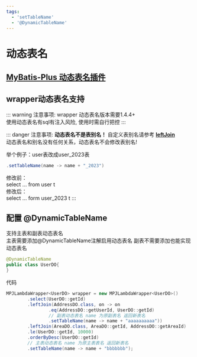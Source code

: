 ```yaml
---
tags:
  - 'setTableName'
  - '@DynamicTableName'
---
```


# 动态表名

## [MyBatis-Plus 动态表名插件](https://baomidou.com/plugins/dynamic-table-name/)

## wrapper动态表名支持 <Badge type="tip" text="1.4.4+" vertical="top" />

::: warning 注意事项:
wrapper 动态表名版本需要1.4.4+  
使用动态表名有sql有注入风险, 使用时需自行把控
:::

::: danger 注意事项:
**动态表名不是表别名！** 自定义表别名请参考 **[leftJoin](../lambda/join/leftJoin)**  
动态表名和别名没有任何关系，动态表名不会修改表别名!

举个例子：user表改成user_2023表  
```java
.setTableName(name -> name + "_2023")
```
修改前：  
select ... from user t  
修改后：    
select ... form user_2023 t
:::

## 配置 @DynamicTableName
支持主表和副表动态表名  
主表需要添加@DynamicTableName注解启用动态表名 副表不需要添加也能实现动态表名
```java
@DynamicTableName
public class UserDO{
}
```

代码
```java
MPJLambdaWrapper<UserDO> wrapper = new MPJLambdaWrapper<UserDO>()
        .select(UserDO::getId)
        .leftJoin(AddressDO.class, on -> on
                .eq(AddressDO::getUserId, UserDO::getId)
                // 副表动态表名 name 为原副表名 返回新表名
                .setTableName(name -> name + "aaaaaaaaaa"))
        .leftJoin(AreaDO.class, AreaDO::getId, AddressDO::getAreaId)
        .le(UserDO::getId, 10000)
        .orderByDesc(UserDO::getId)
        // 主表动态表名 name 为原主表表名 返回新表名
        .setTableName(name -> name + "bbbbbbb");
```
 
